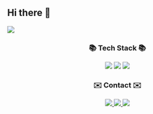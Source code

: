 ## Hi there 👋
<!--타이틀-->
<img src="https://capsule-render.vercel.app/api?type=rounded&color=timeAuto&height=300&section=header&text=Soyun%20Sophia&fontSize=90&animation=twinkling" />

<br>

<!--스킬-->
<h3 align="center">📚 Tech Stack 📚</h3>
<div align="center">
  <img src="https://img.shields.io/badge/Python-3776AB?style=for-the-badge&logo=python&logoColor=white" />
  <img src="https://img.shields.io/badge/C-00599C?style=for-the-badge&logo=c&logoColor=white" />
  <img src="https://img.shields.io/badge/Java-ED8B00?style=for-the-badge&logo=openjdk&logoColor=white" />

<br>

<!--연락처-->
<h3 align="center">✉️ Contact ✉️</h3>
<div align="center">
  <a href=mailto:vegeta@gmail.com">
    <img src="https://img.shields.io/badge/Gmail-D14836?style=for-the-badge&logo=gmail&logoColor=white" />
  </a>
  <a href="https://github.com/Soyun-Sophia">
    <img src="https://img.shields.io/badge/GitHub-100000?style=for-the-badge&logo=github&logoColor=white" />
  </a>
  <a href="linkedin.com/in/soyun-choi-36794b301">
    <img src="https://img.shields.io/badge/LinkedIn-0077B5?style=for-the-badge&logo=linkedin&logoColor=white" />

<br>


